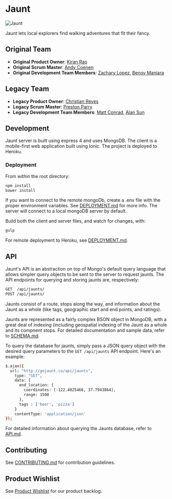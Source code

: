 # Jaunt

![Jaunt](/client/www/img/jaunt500.png "Jaunt")


Jaunt lets local explorers find walking adventures that fit their fancy.

## Original Team
  - __Original Product Owner__: [Kiran Rao](https://github.com/kranrao) 
  - __Original Scrum Master__: [Andy Coenen](https://github.com/cannoneyed)
  - __Original Development Team Members__: [Zachary Lopez](https://github.com/zdlopez), [Benoy Maniara](https://github.com/maniarab)

## Legacy Team
  - __Legacy Product Owner__: [Christian Reyes](https://github.com/csreyes) 
  - __Legacy Scrum Master__: [Preston Parry](https://github.com/climbsrocks)
  - __Legacy Development Team Members__: [Matt Conrad](https://github.com/mmconrad), [Alan Sun](https://github.com/zheshishei)
  


## Development

Jaunt server is built using express 4 and uses MongoDB. The client is a mobile-first web application built using Ionic. The project is deployed to Heroku.

### Deployment

From within the root directory:

```sh
npm install
bower install
```

If you want to connect to the remote mongoDb, create a .env file with the proper environment variables. See [DEPLOYMENT.md](docs/DEPLOYMENT.md) for more info. The server will connect to a local mongoDB server by default.

Build both the client and server files, and watch for changes, with:

```sh
gulp
```

For remote deployment to Heroku, see [DEPLOYMENT.md](docs/DEPLOYMENT.md).

## API
Jaunt's API is an abstraction on top of Mongo's default query language that allows simpler query objects to be sent to the server to request jaunts. The API endpoints for querying and storing jaunts are, respectively:

```sh
GET  /api/jaunts/
POST /api/jaunts/
```

Jaunts consist of a route, stops along the way, and information about the Jaunt as a whole (like tags, geographic start and end points, and ratings).

Jaunts are represented as a fairly complex BSON object in MongoDB, with a great deal of indexing (including geospatial indexing of the Jaunt as a whole and its compnent stops. For detailed documentation and sample data, refer to [SCHEMA.md](docs/SCHEMA.md).

To query the database for jaunts, simply pass a JSON query object with the desired query parameters to the `GET /api/jaunts` API endpoint. Here's an example:

```sh
$.ajax({
  url: "http://gojaunt.co/api/jaunts",
    type: "GET",
    data: {
      end_location: {
        coordinates: [-122.4025466, 37.7943864],
        range: 1500
      },
      tags : ['beer', 'pizza']
    }
    contentType: 'application/json'
});
```

For detailed information about querying the Jaunts database, refer to [API.md](docs/API.md).

## Contributing

See [CONTRIBUTING.md](docs/CONTRIBUTING.md) for contribution guidelines.

## Product Wishlist

See [Product Wishlist](https://github.com/gojaunt/jaunt/wiki/Product-Wishlist) for our product backlog.
